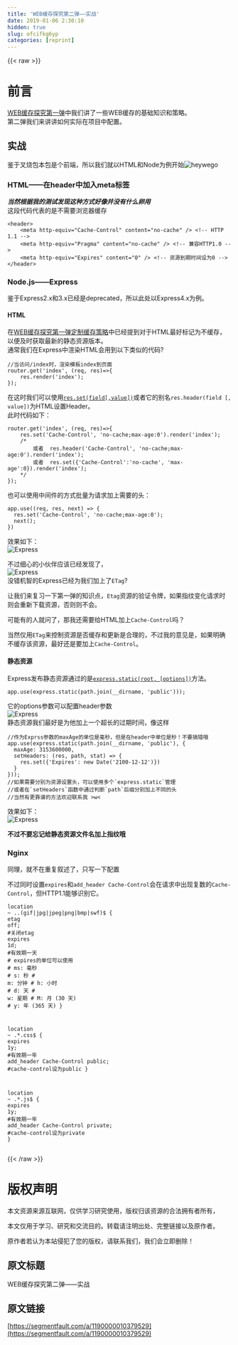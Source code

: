 ```yaml
---
title: 'WEB缓存探究第二弹——实战' 
date: 2019-01-06 2:30:10
hidden: true
slug: ofcifkg6yp
categories: [reprint]
---
```


{{< raw >}}

                    
<h1 id="articleHeader0">前言</h1>
<p><a href="https://segmentfault.com/a/1190000010367680">WEB缓存探究第一弹</a>中我们讲了一些WEB缓存的基础知识和策略。<br>第二弹我们来讲讲如何实际在项目中配置。</p>
<h2 id="articleHeader1">实战</h2>
<p>鉴于叉烧包本包是个前端，所以我们就以HTML和Node为例开始<span class="img-wrap"><img data-src="/img/bVRIe0?w=56&amp;h=62" src="https://static.alili.tech/img/bVRIe0?w=56&amp;h=62" alt="heywego" title="heywego" style="cursor: pointer; display: inline;"></span></p>
<h3 id="articleHeader2">HTML——在header中加入meta标签</h3>
<p><strong><em>当然根据我的测试发现这种方式好像并没有什么卵用</em></strong><br>这段代码代表的是不需要浏览器缓存</p>
<div class="widget-codetool" style="display:none;">
      <div class="widget-codetool--inner">
      <span class="selectCode code-tool" data-toggle="tooltip" data-placement="top" title="" data-original-title="全选"></span>
      <span type="button" class="copyCode code-tool" data-toggle="tooltip" data-placement="top" data-clipboard-text="<header>
    <meta http-equiv=&quot;Cache-Control&quot; content=&quot;no-cache&quot; /> <!-- HTTP 1.1 -->
    <meta http-equiv=&quot;Pragma&quot; content=&quot;no-cache&quot; /> <!-- 兼容HTTP1.0 -->
    <meta http-equiv=&quot;Expires&quot; content=&quot;0&quot; /> <!-- 资源到期时间设为0 -->
</header>" title="" data-original-title="复制"></span>
      <span type="button" class="saveToNote code-tool" data-toggle="tooltip" data-placement="top" title="" data-original-title="放进笔记"></span>
      </div>
      </div><pre class="xml hljs"><code class="html"><span class="hljs-tag">&lt;<span class="hljs-name">header</span>&gt;</span>
    <span class="hljs-tag">&lt;<span class="hljs-name">meta</span> <span class="hljs-attr">http-equiv</span>=<span class="hljs-string">"Cache-Control"</span> <span class="hljs-attr">content</span>=<span class="hljs-string">"no-cache"</span> /&gt;</span> <span class="hljs-comment">&lt;!-- HTTP 1.1 --&gt;</span>
    <span class="hljs-tag">&lt;<span class="hljs-name">meta</span> <span class="hljs-attr">http-equiv</span>=<span class="hljs-string">"Pragma"</span> <span class="hljs-attr">content</span>=<span class="hljs-string">"no-cache"</span> /&gt;</span> <span class="hljs-comment">&lt;!-- 兼容HTTP1.0 --&gt;</span>
    <span class="hljs-tag">&lt;<span class="hljs-name">meta</span> <span class="hljs-attr">http-equiv</span>=<span class="hljs-string">"Expires"</span> <span class="hljs-attr">content</span>=<span class="hljs-string">"0"</span> /&gt;</span> <span class="hljs-comment">&lt;!-- 资源到期时间设为0 --&gt;</span>
<span class="hljs-tag">&lt;/<span class="hljs-name">header</span>&gt;</span></code></pre>
<h3 id="articleHeader3">Node.js——Express</h3>
<p>鉴于Express2.x和3.x已经是deprecated，所以此处以Express4.x为例。</p>
<h4>HTML</h4>
<p>在<a href="https://segmentfault.com/a/1190000010367680#articleHeader6" target="_blank">WEB缓存探究第一弹定制缓存策略</a>中已经提到对于HTML最好标记为不缓存，以便及时获取最新的静态资源版本。<br>通常我们在Express中渲染HTML会用到以下类似的代码?</p>
<div class="widget-codetool" style="display:none;">
      <div class="widget-codetool--inner">
      <span class="selectCode code-tool" data-toggle="tooltip" data-placement="top" title="" data-original-title="全选"></span>
      <span type="button" class="copyCode code-tool" data-toggle="tooltip" data-placement="top" data-clipboard-text="//当访问/index时，渲染模板index到页面
router.get('index', (req, res)=>{
    res.render('index');
});" title="" data-original-title="复制"></span>
      <span type="button" class="saveToNote code-tool" data-toggle="tooltip" data-placement="top" title="" data-original-title="放进笔记"></span>
      </div>
      </div><pre class="javascript hljs"><code class="javascript"><span class="hljs-comment">//当访问/index时，渲染模板index到页面</span>
router.get(<span class="hljs-string">'index'</span>, (req, res)=&gt;{
    res.render(<span class="hljs-string">'index'</span>);
});</code></pre>
<p>在这时我们可以使用<a href="http://expressjs.com/en/4x/api.html#res.set" rel="nofollow noreferrer" target="_blank"><code>res.set(field[,value])</code></a>或者它的别名<code>res.header(field [, value])</code>为HTML设置Header。<br>此时代码如下：</p>
<div class="widget-codetool" style="display:none;">
      <div class="widget-codetool--inner">
      <span class="selectCode code-tool" data-toggle="tooltip" data-placement="top" title="" data-original-title="全选"></span>
      <span type="button" class="copyCode code-tool" data-toggle="tooltip" data-placement="top" data-clipboard-text="router.get('index', (req, res)=>{
    res.set('Cache-Control', 'no-cache;max-age:0').render('index');
    /*
        或者  res.header('Cache-Control', 'no-cache;max-age:0').render('index');
        或者  res.set({'Cache-Control':'no-cache', 'max-age':0}).render('index');
    */
});" title="" data-original-title="复制"></span>
      <span type="button" class="saveToNote code-tool" data-toggle="tooltip" data-placement="top" title="" data-original-title="放进笔记"></span>
      </div>
      </div><pre class="javascript hljs"><code class="javascript">router.get(<span class="hljs-string">'index'</span>, (req, res)=&gt;{
    res.set(<span class="hljs-string">'Cache-Control'</span>, <span class="hljs-string">'no-cache;max-age:0'</span>).render(<span class="hljs-string">'index'</span>);
    <span class="hljs-comment">/*
        或者  res.header('Cache-Control', 'no-cache;max-age:0').render('index');
        或者  res.set({'Cache-Control':'no-cache', 'max-age':0}).render('index');
    */</span>
});</code></pre>
<p>也可以使用中间件的方式批量为请求加上需要的头：</p>
<div class="widget-codetool" style="display:none;">
      <div class="widget-codetool--inner">
      <span class="selectCode code-tool" data-toggle="tooltip" data-placement="top" title="" data-original-title="全选"></span>
      <span type="button" class="copyCode code-tool" data-toggle="tooltip" data-placement="top" data-clipboard-text="app.use((req, res, next) => {
  res.set('Cache-Control', 'no-cache;max-age:0');
  next();
})" title="" data-original-title="复制"></span>
      <span type="button" class="saveToNote code-tool" data-toggle="tooltip" data-placement="top" title="" data-original-title="放进笔记"></span>
      </div>
      </div><pre class="javascript hljs"><code class="javascript">app.use(<span class="hljs-function">(<span class="hljs-params">req, res, next</span>) =&gt;</span> {
  res.set(<span class="hljs-string">'Cache-Control'</span>, <span class="hljs-string">'no-cache;max-age:0'</span>);
  next();
})</code></pre>
<p>效果如下：<br><span class="img-wrap"><img data-src="/img/bVRIgx?w=1872&amp;h=1096" src="https://static.alili.tech/img/bVRIgx?w=1872&amp;h=1096" alt="Express" title="Express" style="cursor: pointer; display: inline;"></span></p>
<p>不过细心的小伙伴应该已经发现了，<br><span class="img-wrap"><img data-src="/img/bVRIgI?w=2112&amp;h=1076" src="https://static.alili.tech/img/bVRIgI?w=2112&amp;h=1076" alt="Express" title="Express" style="cursor: pointer; display: inline;"></span><br>没错机智的Express已经为我们加上了<code>ETag</code>?</p>
<p>让我们来复习一下第一弹的知识点，<code>Etag</code>资源的验证令牌，如果指纹变化请求时则会重新下载资源，否则则不会。</p>
<p>可能有的人就问了，那我还需要给HTML加上<code>Cache-Control</code>吗？</p>
<p>当然仅用<code>ETag</code>来控制资源是否缓存和更新是合理的，不过我的意见是，如果明确不缓存该资源，最好还是要加上<code>Cache-Control</code>。</p>
<h4>静态资源</h4>
<p>Express发布静态资源通过的是<a href="http://expressjs.com/en/4x/api.html#express.static" rel="nofollow noreferrer" target="_blank"><code>express.static(root, [options])</code></a>方法。</p>
<div class="widget-codetool" style="display:none;">
      <div class="widget-codetool--inner">
      <span class="selectCode code-tool" data-toggle="tooltip" data-placement="top" title="" data-original-title="全选"></span>
      <span type="button" class="copyCode code-tool" data-toggle="tooltip" data-placement="top" data-clipboard-text="app.use(express.static(path.join(__dirname, 'public')));" title="" data-original-title="复制"></span>
      <span type="button" class="saveToNote code-tool" data-toggle="tooltip" data-placement="top" title="" data-original-title="放进笔记"></span>
      </div>
      </div><pre class="javascript hljs"><code class="javascript" style="word-break: break-word; white-space: initial;">app.use(express.static(path.join(__dirname, <span class="hljs-string">'public'</span>)));</code></pre>
<p>它的options参数可以配置header参数<br><span class="img-wrap"><img data-src="/img/bVRIhh?w=1946&amp;h=920" src="https://static.alili.tech/img/bVRIhh?w=1946&amp;h=920" alt="Express" title="Express" style="cursor: pointer; display: inline;"></span><br>静态资源我们最好是为他加上一个超长的过期时间，像这样</p>
<div class="widget-codetool" style="display:none;">
      <div class="widget-codetool--inner">
      <span class="selectCode code-tool" data-toggle="tooltip" data-placement="top" title="" data-original-title="全选"></span>
      <span type="button" class="copyCode code-tool" data-toggle="tooltip" data-placement="top" data-clipboard-text="//作为Exprss参数的maxAge的单位是毫秒，但是在header中单位是秒！不要搞错哦
app.use(express.static(path.join(__dirname, 'public'), {
  maxAge: 3153600000,
  setHeaders: (res, path, stat) => {
    res.set({'Expires': new Date('2100-12-12')})
  }
}));
//如果需要分别为资源设置头，可以使用多个`express.static`管理
//或者在`setHeaders`函数中通过判断`path`后缀分别加上不同的头
//当然有更靠谱的方法欢迎联系我 >w< " title="" data-original-title="复制"></span>
      <span type="button" class="saveToNote code-tool" data-toggle="tooltip" data-placement="top" title="" data-original-title="放进笔记"></span>
      </div>
      </div><pre class="javascript hljs"><code class="javascript"><span class="hljs-comment">//作为Exprss参数的maxAge的单位是毫秒，但是在header中单位是秒！不要搞错哦</span>
app.use(express.static(path.join(__dirname, <span class="hljs-string">'public'</span>), {
  <span class="hljs-attr">maxAge</span>: <span class="hljs-number">3153600000</span>,
  <span class="hljs-attr">setHeaders</span>: <span class="hljs-function">(<span class="hljs-params">res, path, stat</span>) =&gt;</span> {
    res.set({<span class="hljs-string">'Expires'</span>: <span class="hljs-keyword">new</span> <span class="hljs-built_in">Date</span>(<span class="hljs-string">'2100-12-12'</span>)})
  }
}));
<span class="hljs-comment">//如果需要分别为资源设置头，可以使用多个`express.static`管理</span>
<span class="hljs-comment">//或者在`setHeaders`函数中通过判断`path`后缀分别加上不同的头</span>
<span class="hljs-comment">//当然有更靠谱的方法欢迎联系我 &gt;w&lt; </span></code></pre>
<p>效果如下：<br><span class="img-wrap"><img data-src="/img/bVRIhO?w=1694&amp;h=1054" src="https://static.alili.tech/img/bVRIhO?w=1694&amp;h=1054" alt="Express" title="Express" style="cursor: pointer; display: inline;"></span></p>
<p><strong>不过不要忘记给静态资源文件名加上指纹哦</strong></p>
<h3 id="articleHeader4">Nginx</h3>
<p>同理，就不在重复叙述了，只写一下配置</p>
<p>不过同时设置<code>expires</code>和<code>add_header Cache-Control</code>会在请求中出现复数的<code>Cache-Control</code>，但HTTP1.1能够识别它。</p>
<div class="widget-codetool" style="display:none;">
      <div class="widget-codetool--inner">
      <span class="selectCode code-tool" data-toggle="tooltip" data-placement="top" title="" data-original-title="全选"></span>
      <span type="button" class="copyCode code-tool" data-toggle="tooltip" data-placement="top" data-clipboard-text="location ~ .*\.(gif|jpg|jpeg|png|bmp|swf)$ {
    etag off;   #关闭etag
    expires 1d; #有效期一天 
    # expires的单位可以使用
    # ms: 毫秒
    #  s: 秒
    #  m: 分钟
    #  h: 小时
    #  d: 天
    #  w: 星期
    #  M: 月 (30 天)
    #  y: 年 (365 天)
}

location ~ .*\.css$ {
    expires 1y; #有效期一年
    add_header Cache-Control public; #cache-control设为public
}


location ~ .*\.js$ {
    expires 1y; #有效期一年
    add_header Cache-Control private; #cache-control设为private
}" title="" data-original-title="复制"></span>
      <span type="button" class="saveToNote code-tool" data-toggle="tooltip" data-placement="top" title="" data-original-title="放进笔记"></span>
      </div>
      </div><pre class="nginx hljs"><code class="nginx"><span class="hljs-attribute">location</span> <span class="hljs-regexp">~ .*\.(gif|jpg|jpeg|png|bmp|swf)$</span> {
    <span class="hljs-attribute">etag</span> <span class="hljs-literal">off</span>;   <span class="hljs-comment">#关闭etag</span>
    <span class="hljs-attribute">expires</span> <span class="hljs-number">1d</span>; <span class="hljs-comment">#有效期一天 </span>
    <span class="hljs-comment"># expires的单位可以使用</span>
    <span class="hljs-comment"># ms: 毫秒</span>
    <span class="hljs-comment">#  s: 秒</span>
    <span class="hljs-comment">#  m: 分钟</span>
    <span class="hljs-comment">#  h: 小时</span>
    <span class="hljs-comment">#  d: 天</span>
    <span class="hljs-comment">#  w: 星期</span>
    <span class="hljs-comment">#  M: 月 (30 天)</span>
    <span class="hljs-comment">#  y: 年 (365 天)</span>
}

<span class="hljs-attribute">location</span> <span class="hljs-regexp">~ .*\.css$</span> {
    <span class="hljs-attribute">expires</span> <span class="hljs-number">1y</span>; <span class="hljs-comment">#有效期一年</span>
    <span class="hljs-attribute">add_header</span> Cache-Control public; <span class="hljs-comment">#cache-control设为public</span>
}


<span class="hljs-attribute">location</span> <span class="hljs-regexp">~ .*\.js$</span> {
    <span class="hljs-attribute">expires</span> <span class="hljs-number">1y</span>; <span class="hljs-comment">#有效期一年</span>
    <span class="hljs-attribute">add_header</span> Cache-Control private; <span class="hljs-comment">#cache-control设为private</span>
}</code></pre>

                
{{< /raw >}}

# 版权声明
本文资源来源互联网，仅供学习研究使用，版权归该资源的合法拥有者所有，

本文仅用于学习、研究和交流目的。转载请注明出处、完整链接以及原作者。

原作者若认为本站侵犯了您的版权，请联系我们，我们会立即删除！

## 原文标题
WEB缓存探究第二弹——实战

## 原文链接
[https://segmentfault.com/a/1190000010379529](https://segmentfault.com/a/1190000010379529)

